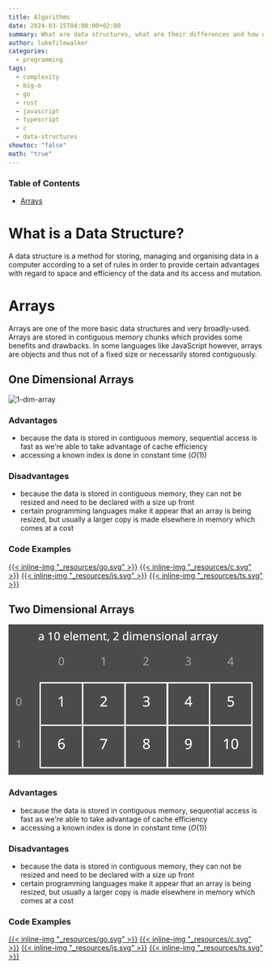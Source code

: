 ```yaml
---
title: Algorithms
date: 2024-03-15T04:00:00+02:00
summary: What are data structures, what are their differences and how do we use them optimally.
author: lukefilewalker
categories:
  - programming
tags:
  - complexity
  - big-o
  - go
  - rust
  - javascript
  - typescript
  - c
  - data-structures
showtoc: "false"
math: "true"
---
```

### Table of Contents

- [Arrays](#arrays)

# What is a Data Structure?

A data structure is a method for storing, managing and organising data in a computer according to a set of rules in order to provide certain advantages with regard to space and efficiency of the data and its access and mutation.

# Arrays

Arrays are one of the more basic data structures and very broadly-used. Arrays are stored in contiguous memory chunks which provides some benefits and drawbacks. In some languages like JavaScript however, arrays are objects and thus not of a fixed size or necessarily stored contiguously.

## One Dimensional Arrays

![1-dim-array](1-dim-array.svg)

### Advantages

- because the data is stored in contiguous memory, sequential access is fast as we're able to take advantage of cache efficiency
- accessing a known index is done in constant time ($O(1)$)

### Disadvantages

- because the data is stored in contiguous memory, they can not be resized and need to be declared with a size up front
- certain programming languages make it appear that an array is being resized, but usually a larger copy is made elsewhere in memory which comes at a cost

### Code Examples

[{{< inline-img "_resources/go.svg" >}}](https://github.com/claudemuller/data-structures/tree/master/arrays/go)
[{{< inline-img "_resources/c.svg" >}}](https://github.com/claudemuller/data-structures/tree/master/arrays/c)
[{{< inline-img "_resources/js.svg" >}}](https://github.com/claudemuller/data-structures/tree/master/arrays/js)
[{{< inline-img "_resources/ts.svg" >}}](https://github.com/claudemuller/data-structures/tree/master/arrays/ts)

## Two Dimensional Arrays


![2-dim-array](_resources/2-dim-array.svg)

### Advantages

- because the data is stored in contiguous memory, sequential access is fast as we're able to take advantage of cache efficiency
- accessing a known index is done in constant time ($O(1)$)

### Disadvantages

- because the data is stored in contiguous memory, they can not be resized and need to be declared with a size up front
- certain programming languages make it appear that an array is being resized, but usually a larger copy is made elsewhere in memory which comes at a cost

### Code Examples

[{{< inline-img "_resources/go.svg" >}}](https://github.com/claudemuller/data-structures/tree/master/arrays/go)
[{{< inline-img "_resources/c.svg" >}}](https://github.com/claudemuller/data-structures/tree/master/arrays/c)
[{{< inline-img "_resources/js.svg" >}}](https://github.com/claudemuller/data-structures/tree/master/arrays/js)
[{{< inline-img "_resources/ts.svg" >}}](https://github.com/claudemuller/data-structures/tree/master/arrays/ts)

